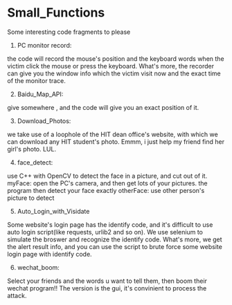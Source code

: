 # Small_Functions
Some interesting code fragments to please

1. PC monitor record: 
  
  the code will record  the mouse's position and the keyboard words when the victim click the mouse or press the keyboard. What's more, the recorder can give you the window info which the victim visit now and the exact time of the monitor trace.

2. Baidu_Map_API:
 
  give somewhere ,  and the code will give you an exact position of it.
  
3. Download_Photos:
  
  we take use of a loophole of the HIT dean office's website, with which we can download any HIT student's photo. Emmm, i just help my friend find her girl's photo. LUL.


4. face_detect:

  use C++ with OpenCV to detect the face in a picture, and cut out of it.
  myFace: open the PC's camera, and then get lots of your pictures. the program then detect your face exactly
  otherFace: use other person's picture to detect
  
5. Auto_Login_with_Visidate

  Some website's login page has the identify code, and it's difficult to use auto login script(like requests, urlib2 and so on). We use selenium to simulate the broswer and recognize the identify code. What's more, we get the alert result info, and you can use the script to brute force some website login page with identify code.

6. wechat_boom:

  Select your friends and the words u want to tell them, then boom their wechat program!! The version is the gui, it's convinient to process the attack. 
